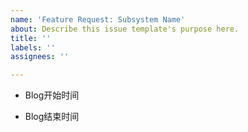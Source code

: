 ```yaml
---
name: 'Feature Request: Subsystem Name'
about: Describe this issue template's purpose here.
title: ''
labels: ''
assignees: ''

---
```


- Blog开始时间

- Blog结束时间
